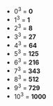 - 0<sup>3</sup> = **0**
- 1<sup>3</sup> = **1**
- 2<sup>3</sup> = **8**
- 3<sup>3</sup> = **27**
- 4<sup>3</sup> = **64**
- 5<sup>3</sup> = **125**
- 6<sup>3</sup> = **216**
- 7<sup>3</sup> = **343**
- 8<sup>3</sup> = **512**
- 9<sup>3</sup> = **729**
- 10<sup>3</sup> = **1000**
